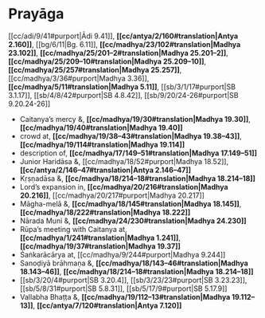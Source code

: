 # Prayāga

[[cc/adi/9/41#purport|Ādi 9.41]], **[[cc/antya/2/160#translation|Antya 2.160]]**, [[bg/6/11|Bg. 6.11]], **[[cc/madhya/23/102#translation|Madhya 23.102]]**, **[[cc/madhya/25/201–2#translation|Madhya 25.201–2]]**, **[[cc/madhya/25/209–10#translation|Madhya 25.209–10]]**, **[[cc/madhya/25/257#translation|Madhya 25.257]]**, [[cc/madhya/3/36#purport|Madhya 3.36]], **[[cc/madhya/5/11#translation|Madhya 5.11]]**, [[sb/3/1/17#purport|SB 3.1.17]], [[sb/4/8/42#purport|SB 4.8.42]], [[sb/9/20/24-26#purport|SB 9.20.24-26]]

* Caitanya’s mercy &, **[[cc/madhya/19/30#translation|Madhya 19.30]]**, **[[cc/madhya/19/40#translation|Madhya 19.40]]**
* crowd at, **[[cc/madhya/19/38–43#translation|Madhya 19.38–43]]**, **[[cc/madhya/19/114#translation|Madhya 19.114]]**
* description of, **[[cc/madhya/17/149–51#translation|Madhya 17.149–51]]**
* Junior Haridāsa &, [[cc/madhya/18/52#purport|Madhya 18.52]], **[[cc/antya/2/146–47#translation|Antya 2.146–47]]**
* Kṛṣṇadāsa &, **[[cc/madhya/18/214–18#translation|Madhya 18.214–18]]**
* Lord’s expansion in, **[[cc/madhya/20/216#translation|Madhya 20.216]]**, [[cc/madhya/20/217#purport|Madhya 20.217]]
* Māgha-melā &, **[[cc/madhya/18/145#translation|Madhya 18.145]]**, **[[cc/madhya/18/222#translation|Madhya 18.222]]**
* Nārada Muni &, **[[cc/madhya/24/230#translation|Madhya 24.230]]**
* Rūpa’s meeting with Caitanya at, **[[cc/madhya/1/241#translation|Madhya 1.241]]**, **[[cc/madhya/19/37#translation|Madhya 19.37]]**
* Śaṅkarācārya at, [[cc/madhya/9/244#purport|Madhya 9.244]]
* Sanoḍiyā brāhmaṇa &, **[[cc/madhya/18/143–46#translation|Madhya 18.143–46]]**, **[[cc/madhya/18/214–18#translation|Madhya 18.214–18]]**
*  [[sb/3/20/4#purport|SB 3.20.4]], [[sb/3/23/23#purport|SB 3.23.23]], [[sb/5/8/31#purport|SB 5.8.31]], [[sb/5/17/9#purport|SB 5.17.9]]
* Vallabha Bhaṭṭa &, **[[cc/madhya/19/112–13#translation|Madhya 19.112–13]]**, **[[cc/antya/7/120#translation|Antya 7.120]]**
